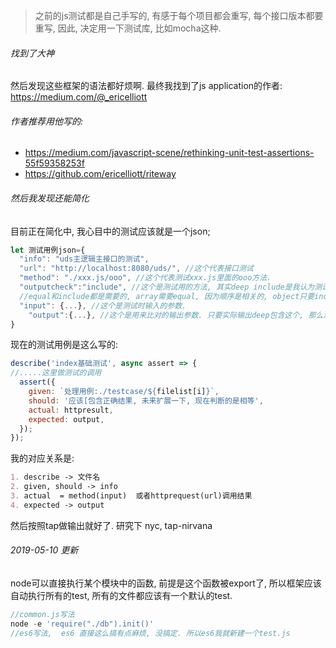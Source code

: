 > 之前的js测试都是自己手写的, 有感于每个项目都会重写, 每个接口版本都要重写, 因此, 决定用一下测试库, 比如mocha这种. 

###### 找到了大神

然后发现这些框架的语法都好烦啊. 最终我找到了js application的作者: https://medium.com/@_ericelliott

###### 作者推荐用他写的:

-  https://medium.com/javascript-scene/rethinking-unit-test-assertions-55f59358253f
- https://github.com/ericelliott/riteway

###### 然后我发现还能简化

目前正在简化中, 我心目中的测试应该就是一个json;

```js
let 测试用例json={
  "info": "uds主逻辑主接口的测试",
  "url": "http://localhost:8080/uds/", //这个代表接口测试
  "method": "./xxx.js/ooo", //这个代表测试xxx.js里面的ooo方法.
  "outputcheck":"include", //这个是测试用的方法, 其实deep include是我认为测试唯一需要的比较方法, 而不是deep equal, 所以, 这个我也考虑隐藏.
  //equal和include都是需要的, array需要equal, 因为顺序是相关的, object只要include就好了.
  "input": {...}, //这个是测试时输入的参数.
	"output":{...}, //这个是用来比对的输出参数. 只要实际输出deep包含这个, 那么测试就是通过的.
}
```

现在的测试用例是这么写的:

```js
describe('index基础测试', async assert => {
//.....这里做测试的调用
  assert({
    given: `处理用例:./testcase/${filelist[i]}`,
    should: '应该[包含正确结果, 未来扩展一下, 现在判断的是相等',
    actual: httpresult,
    expected: output,
  });
});
```

我的对应关系是:

```markdown
1. describe -> 文件名
2. given, should -> info
3. actual  = method(input)  或者httprequest(url)调用结果
4. expected -> output
```

然后按照tap做输出就好了. 研究下 nyc,  tap-nirvana



###### 2019-05-10 更新

node可以直接执行某个模块中的函数, 前提是这个函数被export了, 所以框架应该自动执行所有的test, 所有的文件都应该有一个默认的test.

```js
//common.js写法
node -e 'require("./db").init()'
//es6写法,  es6 直接这么搞有点麻烦, 没搞定. 所以es6我就新建一个test.js


```

